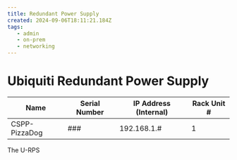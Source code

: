 ```yaml
---
title: Redundant Power Supply
created: 2024-09-06T18:11:21.184Z
tags:
   - admin
   - on-prem
   - networking
---
```

# Ubiquiti Redundant Power Supply

| Name          | Serial Number | IP Address (Internal) | Rack Unit # |
| ------------- | ------------- | --------------------- | ----------- |
| CSPP-PizzaDog | ###           | 192.168.1.#           | 1           |

The U-RPS